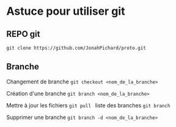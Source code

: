 # Astuce pour utiliser git

## REPO git

`git clone https://github.com/JonahPichard/proto.git`

## Branche
Changement de branche
`git checkout <nom_de_la_branche>`

Création d'une branche
`git branch <nom_de_la_branche>`

Mettre à jour les fichiers
`git pull `
liste des branches
`git branch`

Supprimer une branche
`git branch -d <nom_de_la_branche>`
